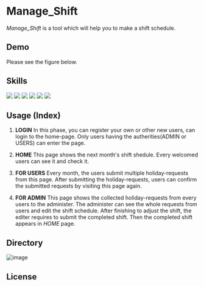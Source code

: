 # Manage_Shift
*Manage_Shift* is a tool which will help you to make a shift schedule.  

## Demo
Please see the figure below.


## Skills
<img src="https://img.shields.io/badge/-Java-007396.svg?logo=java&style=plastic"> <img src="https://img.shields.io/badge/-Javascript-F7DF1E.svg?logo=javascript&style=plastic"> <img src="https://img.shields.io/badge/-Html5-E34F26.svg?logo=html5&style=plastic"> <img src="https://img.shields.io/badge/-Css3-1572B6.svg?logo=css3&style=plastic"> <img src="https://img.shields.io/badge/-Mysql-4479A1.svg?logo=mysql&style=plastic"> <img src="https://img.shields.io/badge/-Spring%20Security-82AE4.svg?logo=java&style=plastic">

## Usage (Index)
1. **LOGIN** In this phase, you can register your own or other new users, can login to the home-page. Only users having the autherities(ADMIN or USERS) can enter the page.
  
2. **HOME** This page shows the next month's shift shedule. Every welcomed users can see it and check it.

3. **FOR USERS** Every month, the users submit multiple holiday-requests from this page. After submitting the holiday-requests, users can confirm the submitted requests by visiting this page again.

4. **FOR ADMIN** This page shows the collected holiday-requests from every users to the administer. The administer can see the whole requests from users and edit the shift schedule. After finishing to adjust the shift, the editer requires to submit the completed shift. Then the completed shift appears in *HOME* page.  

## Directory
![image](https://github.com/leadtheway-sisu/Manage_Shift/assets/173324629/fa3f4350-4dab-4c49-8813-28d2f09589c8)

## License

